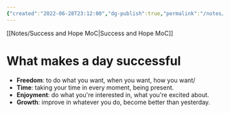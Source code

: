 ```yaml
---
{"created":"2022-06-28T23:12:00","dg-publish":true,"permalink":"/notes/what-makes-a-day-successful/","dgPassFrontmatter":true,"updated":"2025-01-19T22:31:58.601+01:00"}
---
```


[[Notes/Success and Hope MoC\|Success and Hope MoC]]

# What makes a day successful
- **Freedom**: to do what you want, when you want, how you want/
- **Time**: taking your time in every moment, being present.
- **Enjoyment**: do what you're interested in, what you're excited about.
- **Growth**: improve in whatever you do, become better than yesterday.